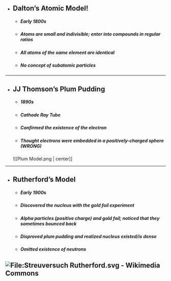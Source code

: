 - ## **Dalton’s Atomic Model!**
	- #####  Early 1800s
	- ##### Atoms are small and indivisible; enter into compounds in regular ratios
	- ##### All atoms of the same element are identical
	- ##### No concept of subatomic particles

----
- ## **JJ Thomson’s Plum Pudding**
	- #####  1890s
	- ##### Cathode Ray Tube
	- ##### Confirmed the existence of the electron
	- ##### Thought electrons were embedded in a positively-charged sphere (WRONG)
	![[Plum Model.png | center]]
----
- ## **Rutherford’s Model**
	- #####  Early 1900s
	- ##### Discovered the nucleus with the gold foil experiment
	- ##### Alpha particles (positive charge) and gold foil; noticed that they sometimes bounced back
	- ##### Disproved plum pudding and realized nucleus existed/is dense
	- ##### Omitted existence of neutrons
![File:Streuversuch Rutherford.svg - Wikimedia Commons](https://lh7-rt.googleusercontent.com/slidesz/AGV_vUcFy53fJxVgKEhhFcv0R2v_crz9YSVp_hGSVqx5fHAFLbzqI9O0ZbHeMl1yuh8AcSL85LVcwcuafj01nguZkquPqc7k1TFM9s50N0n_6jKHyT3IKdhRQjYtFEwgWMUHnBW_oUVw=s2048?key=yyK5kIo8O8qZj3H0ct0Sjg)
----
